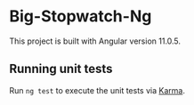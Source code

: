 # Big-Stopwatch-Ng

This project is built with Angular version 11.0.5.


## Running unit tests

Run `ng test` to execute the unit tests via [Karma](https://karma-runner.github.io).
